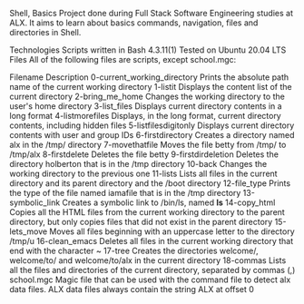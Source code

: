 Shell, Basics
Project done during Full Stack Software Engineering studies at ALX. It aims to learn about basics commands, navigation, files and directories in Shell.

Technologies
Scripts written in Bash 4.3.11(1)
Tested on Ubuntu 20.04 LTS
Files
All of the following files are scripts, except school.mgc:

Filename	Description
0-current_working_directory	Prints the absolute path name of the current working directory
1-listit	Displays the content list of the current directory
2-bring_me_home	Changes the working directory to the user's home directory
3-list_files	Displays current directory contents in a long format
4-listmorefiles	Displays, in the long format, current directory contents, including hidden files
5-listfilesdigitonly	Displays current directory contents with user and group IDs
6-firstdirectory	Creates a directory named alx in the /tmp/ directory
7-movethatfile	Moves the file betty from /tmp/ to /tmp/alx
8-firstdelete	Deletes the file betty
9-firstdirdeletion	Deletes the directory holberton that is in the /tmp directory
10-back	Changes the working directory to the previous one
11-lists	Lists all files in the current directory and its parent directory and the /boot directory
12-file_type	Prints the type of the file named iamafile that is in the /tmp directory
13-symbolic_link	Creates a symbolic link to /bin/ls, named __ls__
14-copy_html	Copies all the HTML files from the current working directory to the parent directory, but only copies files that did not exist in the parent directory
15-lets_move	Moves all files beginning with an uppercase letter to the directory /tmp/u
16-clean_emacs	Deletes all files in the current working directory that end with the character ~
17-tree	Creates the directories welcome/, welcome/to/ and welcome/to/alx in the current directory
18-commas	Lists all the files and directories of the current directory, separated by commas (,)
school.mgc	Magic file that can be used with the command file to detect alx data files. ALX data files always contain the string ALX at offset 0
